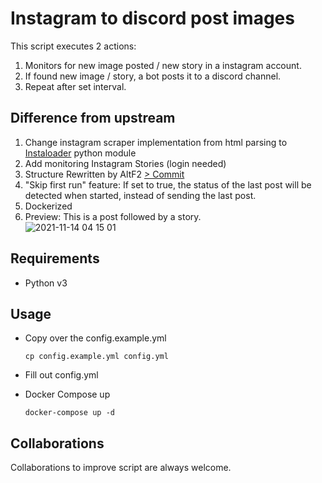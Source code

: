 # Instagram to discord post images

This script executes 2 actions:

1. Monitors for new image posted / new story in a instagram account.
1. If found new image / story, a bot posts it to a discord channel.
1. Repeat after set interval.

## Difference from upstream

1. Change instagram scraper implementation from html parsing to [Instaloader](https://github.com/instaloader/instaloader) python module
1. Add monitoring Instagram Stories (login needed)
1. Structure Rewritten by AltF2 [> Commit](https://github.com/NewCircuit/Instagram-to-discord/commit/53e174232cf11e066a4d743872227149862dd1cd)
1. "Skip first run" feature: If set to true, the status of the last post will be detected when started, instead of sending the last post.
1. Dockerized
1. Preview: This is a post followed by a story.\
![2021-11-14 04 15 01](https://user-images.githubusercontent.com/16995691/141657939-a3d607e6-ca6b-4d3e-b6fc-49d10d05d5e4.png)

## Requirements

- Python v3

## Usage

- Copy over the config.example.yml

    ```shell
    cp config.example.yml config.yml
    ```

- Fill out config.yml

- Docker Compose up

    ```shell
    docker-compose up -d
    ```

## Collaborations

Collaborations to improve script are always welcome.
